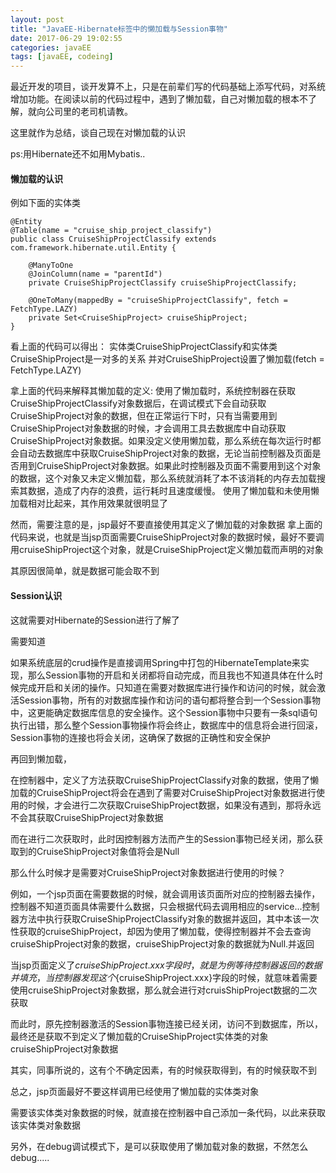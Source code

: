 ```yaml
---
layout: post
title: "JavaEE-Hibernate标签中的懒加载与Session事物"
date: 2017-06-29 19:02:55
categories: javaEE
tags: [javaEE, codeing]
---
```


最近开发的项目，谈开发算不上，只是在前辈们写的代码基础上添写代码，对系统增加功能。在阅读以前的代码过程中，遇到了懒加载，自己对懒加载的根本不了解，就向公司里的老司机请教。

这里就作为总结，谈自己现在对懒加载的认识

ps:用Hibernate还不如用Mybatis..

<!-- more -->

#### 懒加载的认识

例如下面的实体类

    @Entity
    @Table(name = "cruise_ship_project_classify")
    public class CruiseShipProjectClassify extends com.framework.hibernate.util.Entity {
        
        @ManyToOne
        @JoinColumn(name = "parentId")
        private CruiseShipProjectClassify cruiseShipProjectClassify;

        @OneToMany(mappedBy = "cruiseShipProjectClassify", fetch = FetchType.LAZY)
        private Set<CruiseShipProject> cruiseShipProject;
    }

看上面的代码可以得出：
    实体类CruiseShipProjectClassify和实体类CruiseShipProject是一对多的关系
    并对CruiseShipProject设置了懒加载(fetch = FetchType.LAZY)

拿上面的代码来解释其懒加载的定义:
    使用了懒加载时，系统控制器在获取CruiseShipProjectClassify对象数据后，在调试模式下会自动获取CruiseShipProject对象的数据，但在正常运行下时，只有当需要用到CruiseShipProject对象数据的时候，才会调用工具去数据库中自动获取CruiseShipProject对象数据。如果没定义使用懒加载，那么系统在每次运行时都会自动去数据库中获取CruiseShipProject对象的数据，无论当前控制器及页面是否用到CruiseShipProject对象数据。如果此时控制器及页面不需要用到这个对象的数据，这个对象又未定义懒加载，那么系统就消耗了本不该消耗的内存去加载搜索其数据，造成了内存的浪费，运行耗时且速度缓慢。
    使用了懒加载和未使用懒加载相对比起来，其作用效果就很明显了

然而，需要注意的是，jsp最好不要直接使用其定义了懒加载的对象数据
拿上面的代码来说，也就是当jsp页面需要CruiseShipProject对象的数据时候，最好不要调用cruiseShipProject这个对象，就是CruiseShipProject定义懒加载而声明的对象

其原因很简单，就是数据可能会取不到

#### Session认识

这就需要对Hibernate的Session进行了解了

需要知道

如果系统底层的crud操作是直接调用Spring中打包的HibernateTemplate来实现，那么Session事物的开启和关闭都将自动完成，而且我也不知道具体在什么时候完成开启和关闭的操作。只知道在需要对数据库进行操作和访问的时候，就会激活Session事物，所有的对数据库操作和访问的语句都将整合到一个Session事物中，这更能确定数据库信息的安全操作。这个Session事物中只要有一条sql语句执行出错，那么整个Session事物操作将会终止，数据库中的信息将会进行回滚，Session事物的连接也将会关闭，这确保了数据的正确性和安全保护

再回到懒加载，

在控制器中，定义了方法获取CruiseShipProjectClassify对象的数据，使用了懒加载的CruiseShipProject将会在遇到了需要对CruiseShipProject对象数据进行使用的时候，才会进行二次获取CruiseShipProject数据，如果没有遇到，那将永远不会其获取CruiseShipProject对象数据

而在进行二次获取时，此时因控制器方法而产生的Session事物已经关闭，那么获取到的CruiseShipProject对象值将会是Null

那么什么时候才是需要对CruiseShipProject对象数据进行使用的时候？

例如，一个jsp页面在需要数据的时候，就会调用该页面所对应的控制器去操作，控制器不知道页面具体需要什么数据，只会根据代码去调用相应的service...控制器方法中执行获取CruiseShipProjectClassify对象的数据并返回，其中本该一次性获取的cruiseShipProject，却因为使用了懒加载，使得控制器并不会去查询cruiseShipProject对象的数据，cruiseShipProject对象的数据就为Null.并返回

当jsp页面定义了${cruiseShipProject.xxx}字段时，就是为例等待控制器返回的数据并填充，当控制器发现这个${cruiseShipProject.xxx}字段的时候，就意味着需要使用cruiseShipProject对象数据，那么就会进行对cruisShipProject数据的二次获取

而此时，原先控制器激活的Session事物连接已经关闭，访问不到数据库，所以，最终还是获取不到定义了懒加载的CruiseShipProject实体类的对象cruiseShipProject对象数据

其实，同事所说的，这有个不确定因素，有的时候获取得到，有的时候获取不到

总之，jsp页面最好不要这样调用已经使用了懒加载的实体类对象

需要该实体类对象数据的时候，就直接在控制器中自己添加一条代码，以此来获取该实体类对象数据

另外，在debug调试模式下，是可以获取使用了懒加载对象的数据，不然怎么debug.....


